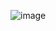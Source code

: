 ![image](https://github.com/shunJS/small_demo/blob/master/%E6%94%AF%E4%BB%98%E5%AE%9D%E7%BA%A2%E5%8C%85demo/demo.gif)
